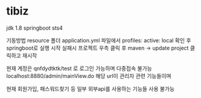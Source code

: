 # tibiz
jdk 1.8
springboot
sts4


기동방법
resource 폴더 application.yml 파일에서
profiles:
	active: local 확인 후 
springboot로 실행
시작 실패시 프로젝트 우측 클릭 후
maven -> update project 클릭하고 재시작

현재 계정은 qnfdydtktk/test 로 로그인 가능하며 다중접속 불가능
localhost:8880/admin/mainView.do
해당 url이 관리자 관련 기능들이며

현재 회원가입, 패스워드찾기 등 일부 외부api를 사용하는 기능들 사용 불가능